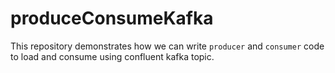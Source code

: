 # produceConsumeKafka
This repository demonstrates how we can write `producer` and `consumer` code to load and consume using confluent kafka topic.
